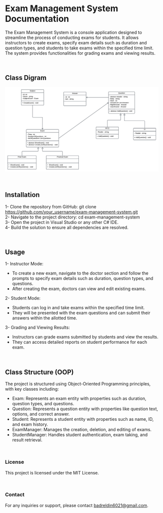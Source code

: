# Exam Management System Documentation

The Exam Management System is a console application designed to streamline the process of conducting exams for students. It allows instructors to create exams, specify exam details such as duration and question types, and students to take exams within the specified time limit. The system provides functionalities for grading exams and viewing results.


<br>

## Class Digram

![Alt Text](Class_Diagram.png)

<br>


## Installation

1- Clone the repository from GitHub: git clone https://github.com/your_username/exam-management-system.git
<br>
2- Navigate to the project directory: cd exam-management-system
<br>
3- Open the project in Visual Studio or any other C# IDE.
<br>
4- Build the solution to ensure all dependencies are resolved.




<br>


## Usage

1- Instructor Mode:
  * To create a new exam, navigate to the doctor section and follow the prompts to specify exam details such as duration, question types, and questions.
  * After creating the exam, doctors can view and edit existing exams.

2- Student Mode:
  * Students can log in and take exams within the specified time limit.
  * They will be presented with the exam questions and can submit their answers within the allotted time.

3- Grading and Viewing Results:
  * Instructors can grade exams submitted by students and view the results.
  * They can access detailed reports on student performance for each exam.


<br>

## Class Structure (OOP)

The project is structured using Object-Oriented Programming principles, with key classes including:
* Exam: Represents an exam entity with properties such as duration, question types, and questions.
* Question: Represents a question entity with properties like question text, options, and correct answer.
* Student: Represents a student entity with properties such as name, ID, and exam history.
* ExamManager: Manages the creation, deletion, and editing of exams.
* StudentManager: Handles student authentication, exam taking, and result retrieval.

<br>


### License

This project is licensed under the MIT License.

<br>

### Contact

For any inquiries or support, please contact badreldin6021@gmail.com.

